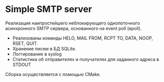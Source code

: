 # Simple SMTP server

Реализация наипростейшего неблокирующего однопоточного асинхронного SMTP сервера, основанного на event poll (epoll).
- Реализованы команды HELO, MAIL FROM, RCPT TO, DATA, NOOP, RSET, QUIT.
- Хранение писем в БД SQLite.
- Логгирование в syslog
- Статистика об отправителях и получателях для заданного адреса в STDOUT

Сборка осуществляется с помощью CMake.